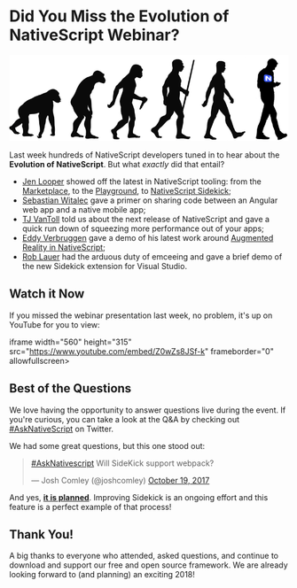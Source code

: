 # Did You Miss the Evolution of NativeScript Webinar?

![evolution of nativescript](evolution.png)

Last week hundreds of NativeScript developers tuned in to hear about the **Evolution of NativeScript**. But what *exactly* did that entail?

- [Jen Looper](https://twitter.com/jenlooper) showed off the latest in NativeScript tooling: from the [Marketplace](https://market.nativescript.org/), to the [Playground](https://play.nativescript.org/), to [NativeScript Sidekick](https://www.nativescript.org/nativescript-sidekick);
- [Sebastian Witalec](https://twitter.com/sebawita) gave a primer on sharing code between an Angular web app and a native mobile app;
- [TJ VanToll](https://twitter.com/tjvantoll) told us about the next release of NativeScript and gave a quick run down of squeezing more performance out of your apps;
- [Eddy Verbruggen](https://twitter.com/eddyverbruggen) gave a demo of his latest work around [Augmented Reality in NativeScript](https://www.nativescript.org/blog/preview-of-augmented-reality-in-nativescript);
- [Rob Lauer](https://twitter.com/RobLauer) had the arduous duty of emceeing and gave a brief demo of the new Sidekick extension for Visual Studio.

## Watch it Now

If you missed the webinar presentation last week, no problem, it's up on YouTube for you to view:

iframe width="560" height="315" src="https://www.youtube.com/embed/Z0wZs8JSf-k" frameborder="0" allowfullscreen></iframe>

## Best of the Questions

We love having the opportunity to answer questions live during the event. If you're curious, you can take a look at the Q&A by checking out [#AskNativeScript](https://twitter.com/search?f=tweets&vertical=default&q=%23asknativescript&src=typd) on Twitter.

We had some great questions, but this one stood out:

<blockquote class="twitter-tweet" data-lang="en"><p lang="en" dir="ltr"><a href="https://twitter.com/hashtag/AskNativescript?src=hash&amp;ref_src=twsrc%5Etfw">#AskNativescript</a> Will SideKick support webpack?</p>&mdash; Josh Comley (@joshcomley) <a href="https://twitter.com/joshcomley/status/921026044748025856?ref_src=twsrc%5Etfw">October 19, 2017</a></blockquote>
<script async src="//platform.twitter.com/widgets.js" charset="utf-8"></script>

And yes, **[it is planned](https://github.com/NativeScript/sidekick-feedback/issues/10)**. Improving Sidekick is an ongoing effort and this feature is a perfect example of that process!

## Thank You!

A big thanks to everyone who attended, asked questions, and continue to download and support our free and open source framework. We are already looking forward to (and planning) an exciting 2018!